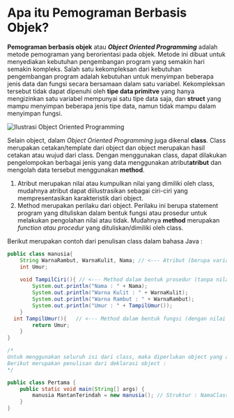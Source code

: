 # Apa itu Pemograman Berbasis Objek?
**Pemograman berbasis objek** atau **_Object Oriented Programming_** adalah metode pemograman yang berorientasi pada objek. Metode ini dibuat untuk menyediakan kebutuhan pengembangan program yang semakin hari semakin kompleks. Salah satu kekompleksan dari kebutuhan pengembangan program adalah kebutuhan untuk menyimpan beberapa jenis data dan fungsi secara bersamaan dalam satu variabel. Kekompleksan tersebut tidak dapat dipenuhi oleh **tipe data primitve** yang hanya mengizinkan satu variabel mempunyai satu tipe data saja, dan **struct** yang mampu menyimpan beberapa jenis tipe data, namun tidak mampu dalam menyimpan fungsi. 

![Ilustrasi Object Oriented Programming](https://holycoders.com/content/images/wordpress/2019/12/Object-Oriented-Programming.png)

Selain object, dalam _Object Oriented Programming_ juga dikenal **class**. Class merupakan cetakan/template dari object dan object merupakan hasil cetakan atau wujud dari class. Dengan menggunakan class, dapat dilakukan pengelompokan berbagai jenis yang data menggunakan atribut**atribut** dan mengolah data tersebut menggunakan **method**. 
1. Atribut merupakan  nilai atau kumpulkan nilai yang dimiliki oleh class, mudahnya atribut dapat diilustrasikan sebagai ciri-ciri yang mempresentasikan karakteristik dari object. 
2. Method merupakan perilaku dari object. Perilaku ini berupa statement program yang dituliskan dalam bentuk fungsi atau prosedur untuk melakukan pengolahan nilai atau tidak. Mudahnya **method** merupakan _function atau procedur_ yang dituliskan/dimiliki oleh class. 

Berikut merupakan contoh dari penulisan class dalam bahasa Java : 
``````Java
public class manusia{
    String WarnaRambut, WarnaKulit, Nama; // <--- Atribut (berupa variabel)
    int Umur;
    
    void TampilCiri(){ // <--- Method dalam bentuk prosedur (tanpa nilai kembalian)
        System.out.println("Nama : " + Nama);
        System.out.println("Warna Kulit : " + WarnaKulit);
        System.out.println("Warna Rambut : " + WarnaRambut);
        System.out.println("Umur : " + TampilUmur());
    }
  int TampilUmur(){   // <--- Method dalam bentuk fungsi (dengan nilai kembalian)
        return Umur;
    }
}

/* 
Untuk menggunakan seluruh isi dari class, maka diperlukan object yang akan memuat dan mempresentasikan keseluruhan nilai dari class. 
Berikut merupakan penulisan dari deklarasi object : 
*/

public class Pertama {
    public static void main(String[] args) {
        manusia MantanTerindah = new manusia(); // Struktur : NamaClass NamaObject = new NamaObject();
    }
}
```````


